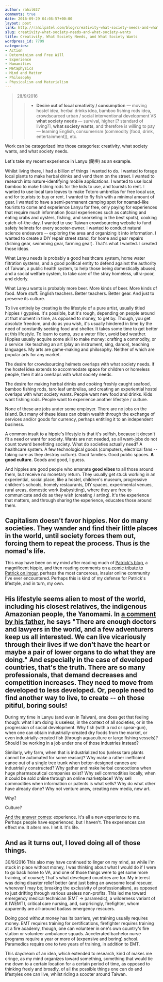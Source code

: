 ```yaml
---
author: rahil627
comments: true
date: 2016-09-29 04:08:57+00:00
layout: post
link: http://rahilpatel.com/blog/creativity-what-society-needs-and-what-society-wants/
slug: creativity-what-society-needs-and-what-society-wants
title: Creativity, What Society Needs, and What Society Wants
wordpress_id: 7799
categories:
- Action
- Determinism and Free Will
- Experience
- Humanities
- Metaphysics
- Mind and Matter
- Philosophy
- Physicalism and Materialism
---
```


<blockquote>28/9/2016

> 
>   * **Desire out of local creativity / consumption** — moving hostel idea, herbal drinks idea, bamboo fishing rods idea, crowdsourced urban / social interventional development VS **what society needs** — survival, higher [? standard of living?], **what society wants**, and therefore is willing to pay — learning English, consumerism (commodity [food, drink, entertainment]), etc.
> </blockquote>



Work can be categorized into those categories: creativity, what society wants, and what society needs.

Let's take my recent experience in Lanyu (蘭嶼) as an example.

Whilst living there, I had a billion of things I wanted to do. I wanted to forage local plants to make herbal drinks and vend them on the street. I wanted to research into nature-identifying mobile applications. I wanted to use local bamboo to make fishing rods for the kids to use, and tourists to rent. I wanted to use local taro leaves to make Totoro umbrellas for free local use, and for tourists to buy or rent. I wanted to fly fish with a minimal amount of gear. I wanted to have a semi-permanent camping spot for noamad-like tourists to come and experience Lanyu for free, only paying for experiences that require much information (local experiences such as catching and eating crabs and oysters, fishing, and snorkeling in the best spots), cooking catch-of-the-day. I wanted to use Taiwan crowdsourcing website to fund safety helmets for every scooter-owner. I wanted to conduct natural science endeavors -- exploring the area and organizing it into information. I wanted to create a DIY repair street stand, for home and gear repairs (fishing gear, swimming gear, farming gear). That's what I wanted. I created those ideas.

What Lanyu needs is probably a good healthcare system, home water filtration systems, and a good political entity to defend against the authority of Taiwan, a public health system, to help those being domestically abused, and a social welfare system, to take care of the stray homeless, ultra-poor, and elderly.

What Lanyu wants is probably more beer. More kinds of beer. More kinds of food. More stuff. English teachers. Better teachers. Better gear. And just to preserve its culture.

To live entirely by creating is the lifestyle of a pure artist, usually titled hippies / gypsies. It's possible, but it's rough, depending on people around at that moment in time, as opposed to money, to get by. Though, you get absolute freedom, and do as you wish, it's usually hindered in time by the need of constantly seeking food and shelter. It takes some time to get better at this lifestyle. To learn to camp, use a water filter, avoid bad weather. Hippies usually acquire some skill to make money: crafting a commodity, or a service like teaching an art (play an instrument, sing, dance), teaching languages. My arts are game-making and philosophy. Neither of which are popular arts for any market.

The desire for crowdsourcing helmets overlaps with what society needs. If the hostel idea extends to accommodate space for children or homeless people, then it also overlaps with what society needs.

The desire for making herbal drinks and cooking freshly caught seafood, bamboo fishing rods, taro leaf umbrellas, and creating an experiential hostel overlaps with what society wants. People want new food and drinks. Kids want fishing rods. People want to experience another lifestyle / culture.

None of these are jobs under some employer. There are no jobs on the island. But many of these ideas can obtain wealth through the exchange of services and/or goods for currency, perhaps entitling it to an independent business.

A common insult to a hippie's lifestyle is that it's selfish, because it doesn't fit a need or want for society. Wants are not needed, so all want-jobs do not count toward benefitting society. What do societies actually need? A healthcare system. A few technological goods (computers, electrical fans -- taking care as they destroy culture). Good families. Good public spaces. **A good culture**. Goods and good, I guess.

And hippies are good people who emanate **good vibes** to all those around them, but receive no monetary return. They usually get stuck working in an experiential, social place, like a hostel, children's museum, progressive children's schools, homely restaurants, DIY spaces, experimental venues, rural areas, domestic work (babysitting), where they are free to communicate and do as they wish (creating / arting). It's the experience that matters, and through sharing the experience, educates those around them.

Capitalism doesn't favor hippies. Nor do many societies. They wander and find their little places in the world, until society forces them out, forcing them to repeat the process. Thus is the nomad's life.
--

This may have been on my mind after reading much of [Patrick's blog](https://hitchtheworld.com/), a magnificent hippie, and then reading comments on [a comic tribute to Patrick on imgur](http://imgur.com/gallery/CnT2W), perhaps the most cancerous, insular online community I've ever encountered. Perhaps this is kind of my defense for Patrick's lifestyle, and in turn, my own.

His lifestyle seems alien to most of the world, including his closest relatives, the indigenous Amazonian people, the Yanomami. In [a comment by his father](http://www.thebrokebackpacker.com/backpacker-interviews-hitch-world/#comment-5017), he says "There are enough doctors and lawyers in the world, and a few adventurers keep us all interested. We can live vicariously through their lives if we don’t have the heart or maybe a pair of lower organs to do what they are doing." And especially in the case of developed countries, that's the truth. There are so many professionals, that demand decreases and competition increases. They need to move from developed to less developed. Or, people need to find another way to live, to create -- oh those pitiful, boring souls!
--

During my time in Lanyu (and even in Taiwan), one does get that feeling though: what I am doing is useless, in the context of all societies, or in the progression of social development. Why fish (with a rod or spear-gun), when one can obtain industrially-created dry foods from the market, or even industrially-created fish (through aquaculture or large fishing vessels)? Should I be working in a job under one of those industries instead?

Similarly, why farm, when that is industrialized too (unless taro plants cannot be automated for some reason)? Why make a rather inefficient canoe out of a single tree trunk when better-designed canoes are industrially constructed? Why gather and make herbal concoctions when huge pharmaceutical companies exist? Why sell commodities locally, when it could be sold online through an online marketplace? Why sell commodities when information or patents is what sells? Why do what other have already done? Why not venture anew, creating new media, new art.

Why?

Culture?

[And the answer comes](http://www.youtube.com/watch?v=znIXyFh6dsI&t=2m59s): experience. It's all a new experience to me. Perhaps people have experienced, but I haven't. The experiences can effect me. It alters me. I let it. It's life.

And as it turns out, I loved doing all of those things.
--

30/9/2016
This also may have continued to linger on my mind, as while I'm stuck in place without money, I was thinking about what I would do if I were to go back home to VA, and one of those things were to get some more training, of course!; That's what developed countries are for. My interest was doing disaster relief better (and just being an awesome local rescuer, wherever I may be; breaking the exclusivity of professionalism), as opposed to just drifting through various useless non-profits. This led me toward emergency medical technician (EMT -> paramedic), a wilderness variant of it (WEMT), critical care nursing, and, surprisingly, firefighter, whom apparently are all-around badass emergency rescuers.

Doing good without money has its barriers, yet training usually requires money. EMT requires training for certifications, firefighter requires training at a fire academy, though, one can volunteer in one's own country's fire station or volunteer ambulance squads. Accelerated bachelor nurse programs require a year or more of (expensive and boring) school. Paramedics require one to two years of training, in addition to EMT.

This daydream of an idea, which extended to research, kind of makes me cringe, as my mind organizes toward something, something that would tie me down to a certain location for a certain period of time, as opposed to thinking freely and broadly, of all the possible things one can do and lifestyles one can live, whilst riding a scooter around Taiwan.
